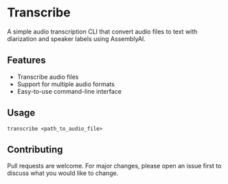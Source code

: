 # Transcribe

A simple audio transcription CLI that convert audio files to text with diarization and speaker labels using AssemblyAI.

## Features

- Transcribe audio files
- Support for multiple audio formats
- Easy-to-use command-line interface

## Usage

```
transcribe <path_to_audio_file>
```

## Contributing

Pull requests are welcome. For major changes, please open an issue first to discuss what you would like to change.

